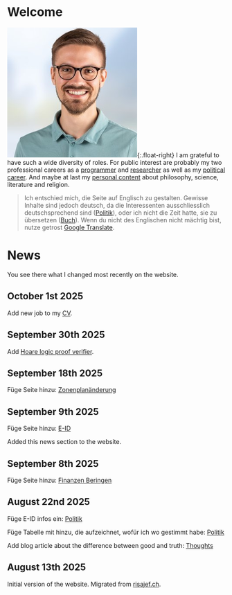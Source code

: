 # Welcome

![Protrait](assets/images/Portrait_bg.jpg){:.float-right}
I am grateful to have such a wide diversity of roles. For public interest are probably my two professional careers as a [programmer](programming.md) and [researcher](research.md) as well as my [political career](politik.md). And maybe at last my [personal content](blog.md) about philosophy, science, literature and religion.

> Ich entschied mich, die Seite auf Englisch zu gestalten. Gewisse Inhalte sind jedoch deutsch, da die Interessenten ausschliesslich deutschsprechend sind ([Politik](/politik/)), oder ich nicht die Zeit hatte, sie zu übersetzen ([Buch](/book/the-book/)). Wenn du nicht des Englischen nicht mächtig bist, nutze getrost [Google Translate](https://retoweber-info.translate.goog/?_x_tr_sl=en&_x_tr_tl=de&_x_tr_hl=de&_x_tr_pto=wapp).

# News

You see there what I changed most recently on the website.

## October 1st 2025

Add new job to my [CV](/programming/).

## September 30th 2025

Add [Hoare logic proof verifier](/research/hoare-logic/).

## September 18th 2025

Füge Seite hinzu: [Zonenplanänderung](/politik/zonenplanaenderung/)

## September 9th 2025

Füge Seite hinzu: [E-ID](/politik/e-id/)

Added this news section to the website.

## September 8th 2025

Füge Seite hinzu: [Finanzen Beringen](/politik/finanzen-beringen/)

## August 22nd 2025

Füge E-ID infos ein: [Politik](/politik/)

Füge Tabelle mit hinzu, die aufzeichnet, wofür ich wo gestimmt habe: [Politik](/politik/)

Add blog article about the difference between good and truth: [Thoughts](/blog/toughts/)

## August 13th 2025

Initial version of the website. Migrated from [risajef.ch](https://risajef.ch).